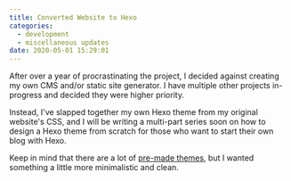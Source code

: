```yaml
---
title: Converted Website to Hexo
categories:
  - development
  - miscellaneous updates
date: 2020-05-01 15:29:01
---
```


After over a year of procrastinating the project, I decided against creating my own CMS and/or static site generator. I have multiple other projects in-progress and decided they were higher priority.

Instead, I've slapped together my own Hexo theme from my original website's CSS, and I will be writing a multi-part series soon on how to design a Hexo theme from scratch for those who want to start their own blog with Hexo.

Keep in mind that there are a lot of [pre-made themes](https://hexo.io/themes/), but I wanted something a little more minimalistic and clean.

